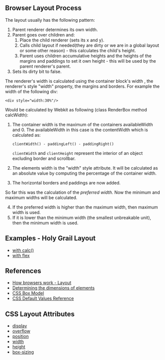 ## Browser Layout Process

The layout usually has the following pattern:

1. Parent renderer determines its own width.
2. Parent goes over children and:
   1. Place the child renderer (sets its x and y).
   2. Calls child layout if needed(they are dirty or we are in a global layout or some other reason) - this calculates the child's height.
   3. Parent uses children accumulative heights and the heights of the margins and paddings to set it own height - this will be used by the parent renderer's parent.
3. Sets its dirty bit to false.

The renderer's width is calculated using the container block's width , the renderer's style "width" property, the margins and borders. 
For example the width of the following div:

    <div style="width:30%"/>
    
Would be calculated by Webkit as following (class RenderBox method calcWidth):

1. The container width is the maximum of the containers availableWidth and 0. 
   The availableWidth in this case is the contentWidth which is calculated as:

       clientWidth() - paddingLeft() - paddingRight()
       
   `clientWidth` and `clientHeight` represent the interior of an object excluding border and scrollbar.
2. The elements width is the "width" style attribute. 
   It will be calculated as an absolute value by computing the percentage of the container width.
3. The horizontal borders and paddings are now added.

So far this was the calculation of the *preferred width*. 
Now the minimum and maximum widths will be calculated. 

4. If the preferred width is higher than the maximum width, then maximum width is used. 
5. If it is lower than the minimum width (the smallest unbreakable unit), then the minimum width is used.

## Examples - Holy Grail Layout

* [with calc()]()
* [with flex]()

## References

* [How browsers work - Layout](http://taligarsiel.com/Projects/howbrowserswork1.htm#Layout)
* [Determining the dimensions of elements](https://developer.mozilla.org/en-US/docs/Web/API/CSS_Object_Model/Determining_the_dimensions_of_elements)
* [CSS Box Model](https://developer.mozilla.org/en-US/docs/Web/CSS/CSS_Box_Model/Introduction_to_the_CSS_box_model)
* [CSS Default Values Reference](https://www.w3schools.com/cssref/css_default_values.asp)

## CSS Layout Attributes

* [display](https://developer.mozilla.org/en-US/docs/Web/CSS/display?v=example)
* [overflow](https://developer.mozilla.org/en/docs/Web/CSS/overflow?v=example)
* [position](https://developer.mozilla.org/en-US/docs/Web/CSS/position?v=example)
* [width](https://developer.mozilla.org/en-US/docs/Web/CSS/width?v=example)
* [height](https://developer.mozilla.org/en-US/docs/Web/CSS/height?v=example)
* [box-sizing](https://developer.mozilla.org/en-US/docs/Web/CSS/box-sizing?v=example)


